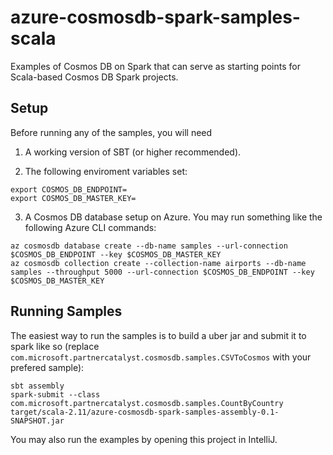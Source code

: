 azure-cosmosdb-spark-samples-scala
============================
Examples of Cosmos DB on Spark that can serve as starting points for
Scala-based Cosmos DB Spark projects.

Setup
-----
Before running any of the samples, you will need

1. A working version of SBT (or higher recommended).

2. The following enviroment variables set:

```
export COSMOS_DB_ENDPOINT=
export COSMOS_DB_MASTER_KEY=
```

3. A Cosmos DB database setup on Azure. You may run something like the
following Azure CLI commands:

```
az cosmosdb database create --db-name samples --url-connection $COSMOS_DB_ENDPOINT --key $COSMOS_DB_MASTER_KEY
az cosmosdb collection create --collection-name airports --db-name samples --throughput 5000 --url-connection $COSMOS_DB_ENDPOINT --key $COSMOS_DB_MASTER_KEY
```

Running Samples
---------------
The easiest way to run the samples is to build a uber jar and submit it to
spark like so (replace
`com.microsoft.partnercatalyst.cosmosdb.samples.CSVToCosmos` with your prefered
sample):

```
sbt assembly
spark-submit --class com.microsoft.partnercatalyst.cosmosdb.samples.CountByCountry target/scala-2.11/azure-cosmosdb-spark-samples-assembly-0.1-SNAPSHOT.jar
```

You may also run the examples by opening this project in IntelliJ.

